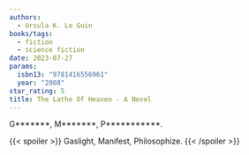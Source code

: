 ```yaml
---
authors:
  - Ursula K. Le Guin
books/tags:
  - fiction
  - science fiction
date: 2023-07-27
params:
  isbn13: "9781416556961"
  year: "2008"
star_rating: 5
title: The Lathe Of Heaven - A Novel
---
```


G\*\*\*\*\*\*\*, M\*\*\*\*\*\*\*, P\*\*\*\*\*\*\*\*\*\*\*.

<!--more-->

{{< spoiler >}} Gaslight, Manifest, Philosophize. {{< /spoiler >}}

